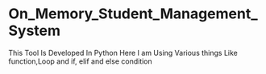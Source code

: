# On_Memory_Student_Management_System
This Tool Is Developed In Python 
Here I am Using Various things Like function,Loop and if, elif and else condition
